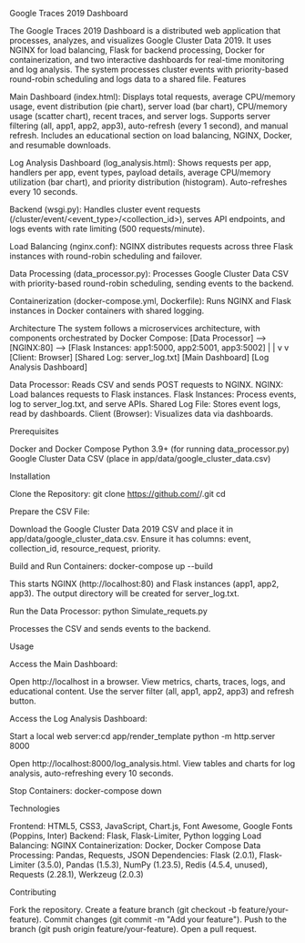 Google Traces 2019 Dashboard

The Google Traces 2019 Dashboard is a distributed web application that processes, analyzes, and visualizes Google Cluster Data 2019. It uses NGINX for load balancing, Flask for backend processing, Docker for containerization, and two interactive dashboards for real-time monitoring and log analysis. The system processes cluster events with priority-based round-robin scheduling and logs data to a shared file.
Features

Main Dashboard (index.html):
Displays total requests, average CPU/memory usage, event distribution (pie chart), server load (bar chart), CPU/memory usage (scatter chart), recent traces, and server logs.
Supports server filtering (all, app1, app2, app3), auto-refresh (every 1 second), and manual refresh.
Includes an educational section on load balancing, NGINX, Docker, and resumable downloads.


Log Analysis Dashboard (log_analysis.html):
Shows requests per app, handlers per app, event types, payload details, average CPU/memory utilization (bar chart), and priority distribution (histogram).
Auto-refreshes every 10 seconds.


Backend (wsgi.py):
Handles cluster event requests (/cluster/event/<event_type>/<collection_id>), serves API endpoints, and logs events with rate limiting (500 requests/minute).


Load Balancing (nginx.conf):
NGINX distributes requests across three Flask instances with round-robin scheduling and failover.


Data Processing (data_processor.py):
Processes Google Cluster Data CSV with priority-based round-robin scheduling, sending events to the backend.


Containerization (docker-compose.yml, Dockerfile):
Runs NGINX and Flask instances in Docker containers with shared logging.



Architecture
The system follows a microservices architecture, with components orchestrated by Docker Compose:
[Data Processor] --> [NGINX:80] --> [Flask Instances: app1:5000, app2:5001, app3:5002]
                        |                    |
                        v                    v
                 [Client: Browser]    [Shared Log: server_log.txt]
                 [Main Dashboard]     [Log Analysis Dashboard]


Data Processor: Reads CSV and sends POST requests to NGINX.
NGINX: Load balances requests to Flask instances.
Flask Instances: Process events, log to server_log.txt, and serve APIs.
Shared Log File: Stores event logs, read by dashboards.
Client (Browser): Visualizes data via dashboards.

Prerequisites

Docker and Docker Compose
Python 3.9+ (for running data_processor.py)
Google Cluster Data CSV (place in app/data/google_cluster_data.csv)

Installation

Clone the Repository:
git clone https://github.com/<your-username>/<your-repo>.git
cd <your-repo>


Prepare the CSV File:

Download the Google Cluster Data 2019 CSV and place it in app/data/google_cluster_data.csv.
Ensure it has columns: event, collection_id, resource_request, priority.


Build and Run Containers:
docker-compose up --build


This starts NGINX (http://localhost:80) and Flask instances (app1, app2, app3).
The output directory will be created for server_log.txt.


Run the Data Processor:
python Simulate_requets.py


Processes the CSV and sends events to the backend.



Usage

Access the Main Dashboard:

Open http://localhost in a browser.
View metrics, charts, traces, logs, and educational content.
Use the server filter (all, app1, app2, app3) and refresh button.


Access the Log Analysis Dashboard:

Start a local web server:cd app/render_template
python -m http.server 8000


Open http://localhost:8000/log_analysis.html.
View tables and charts for log analysis, auto-refreshing every 10 seconds.


Stop Containers:
docker-compose down



Technologies

Frontend: HTML5, CSS3, JavaScript, Chart.js, Font Awesome, Google Fonts (Poppins, Inter)
Backend: Flask, Flask-Limiter, Python logging
Load Balancing: NGINX
Containerization: Docker, Docker Compose
Data Processing: Pandas, Requests, JSON
Dependencies: Flask (2.0.1), Flask-Limiter (3.5.0), Pandas (1.5.3), NumPy (1.23.5), Redis (4.5.4, unused), Requests (2.28.1), Werkzeug (2.0.3)

Contributing

Fork the repository.
Create a feature branch (git checkout -b feature/your-feature).
Commit changes (git commit -m "Add your feature").
Push to the branch (git push origin feature/your-feature).
Open a pull request.


